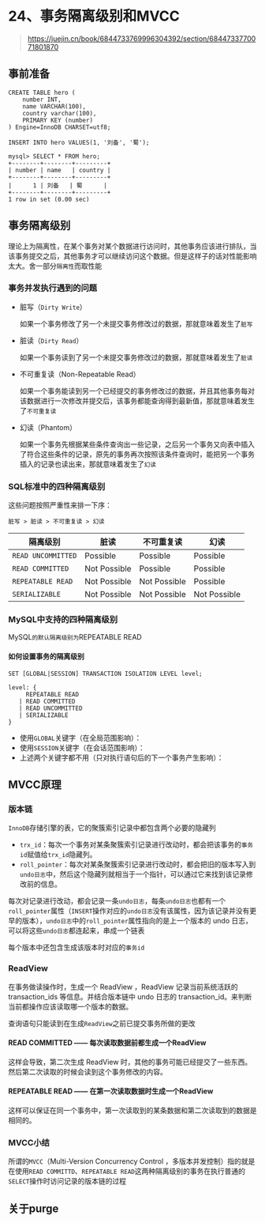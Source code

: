 # 24、事务隔离级别和MVCC

> https://juejin.cn/book/6844733769996304392/section/6844733770071801870

## 事前准备

```
CREATE TABLE hero (
    number INT,
    name VARCHAR(100),
    country varchar(100),
    PRIMARY KEY (number)
) Engine=InnoDB CHARSET=utf8;
```

```
INSERT INTO hero VALUES(1, '刘备', '蜀');
```

```
mysql> SELECT * FROM hero;
+--------+--------+---------+
| number | name   | country |
+--------+--------+---------+
|      1 | 刘备   | 蜀      |
+--------+--------+---------+
1 row in set (0.00 sec)
```

## 事务隔离级别

理论上为隔离性，在某个事务对某个数据进行访问时，其他事务应该进行排队，当该事务提交之后，其他事务才可以继续访问这个数据。但是这样子的话对性能影响太大。舍一部分`隔离性`而取性能

### 事务并发执行遇到的问题

- 脏写（`Dirty Write`）

  如果一个事务修改了另一个未提交事务修改过的数据，那就意味着发生了`脏写`

- 脏读（`Dirty Read`）

  如果一个事务读到了另一个未提交事务修改过的数据，那就意味着发生了`脏读`

- 不可重复读（Non-Repeatable Read）

  如果一个事务能读到另一个已经提交的事务修改过的数据，并且其他事务每对该数据进行一次修改并提交后，该事务都能查询得到最新值，那就意味着发生了`不可重复读`

- 幻读（Phantom）

  如果一个事务先根据某些条件查询出一些记录，之后另一个事务又向表中插入了符合这些条件的记录，原先的事务再次按照该条件查询时，能把另一个事务插入的记录也读出来，那就意味着发生了`幻读`

### SQL标准中的四种隔离级别

这些问题按照严重性来排一下序：

```
脏写 > 脏读 > 不可重复读 > 幻读
```

| 隔离级别           | 脏读         | 不可重复读   | 幻读         |
| ------------------ | ------------ | ------------ | ------------ |
| `READ UNCOMMITTED` | Possible     | Possible     | Possible     |
| `READ COMMITTED`   | Not Possible | Possible     | Possible     |
| `REPEATABLE READ`  | Not Possible | Not Possible | Possible     |
| `SERIALIZABLE`     | Not Possible | Not Possible | Not Possible |

### MySQL中支持的四种隔离级别

MySQL`的默认隔离级别为`REPEATABLE READ

#### 如何设置事务的隔离级别

```
SET [GLOBAL|SESSION] TRANSACTION ISOLATION LEVEL level;
```

```
level: {
     REPEATABLE READ
   | READ COMMITTED
   | READ UNCOMMITTED
   | SERIALIZABLE
}
```

- 使用`GLOBAL`关键字（在全局范围影响）：
- 使用`SESSION`关键字（在会话范围影响）：
- 上述两个关键字都不用（只对执行语句后的下一个事务产生影响）：

## MVCC原理

### 版本链

`InnoDB`存储引擎的表，它的聚簇索引记录中都包含两个必要的隐藏列

- `trx_id`：每次一个事务对某条聚簇索引记录进行改动时，都会把该事务的`事务id`赋值给`trx_id`隐藏列。
- `roll_pointer`：每次对某条聚簇索引记录进行改动时，都会把旧的版本写入到`undo日志`中，然后这个隐藏列就相当于一个指针，可以通过它来找到该记录修改前的信息。

每次对记录进行改动，都会记录一条`undo日志`，每条`undo日志`也都有一个`roll_pointer`属性（`INSERT`操作对应的`undo日志`没有该属性，因为该记录并没有更早的版本），`undo日志`中的`roll_pointer`属性指向的是上一个版本的 undo 日志，可以将这些`undo日志`都连起来，串成一个链表

每个版本中还包含生成该版本时对应的`事务id`

### ReadView

在事务做读操作时，生成一个 ReadView ，ReadView 记录当前系统活跃的 transaction_ids 等信息。并结合版本链中 undo 日志的 transaction_id。来判断当前都操作应该读取哪一个版本的数据。

查询语句只能读到在生成`ReadView`之前已提交事务所做的更改

#### READ COMMITTED —— 每次读取数据前都生成一个ReadView

这样会导致，第二次生成 ReadView 时，其他的事务可能已经提交了一些东西。然后第二次读取的时候会读到这个事务修改的内容。

#### REPEATABLE READ —— 在第一次读取数据时生成一个ReadView

这样可以保证在同一个事务中，第一次读取到的某条数据和第二次读取到的数据是相同的。

### MVCC小结

所谓的`MVCC`（Multi-Version Concurrency Control ，多版本并发控制）指的就是在使用`READ COMMITTD`、`REPEATABLE READ`这两种隔离级别的事务在执行普通的`SELECT`操作时访问记录的版本链的过程

## 关于purge

